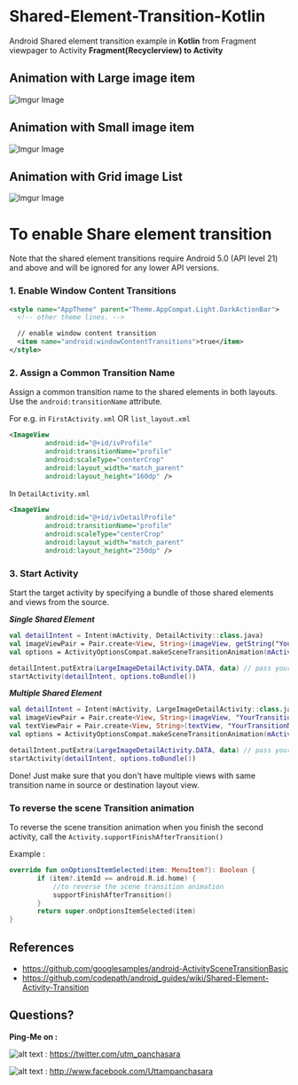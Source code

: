 # Shared-Element-Transition-Kotlin
Android Shared element transition example in **Kotlin** from Fragment viewpager to Activity
**Fragment(Recyclerview) to Activity**
## Animation with Large image item
![Imgur Image](http://i.imgur.com/0FF8tvk.gif)

## Animation with Small image item
![Imgur Image](https://i.imgur.com/lNXYTyy.gif)

## Animation with Grid image List
![Imgur Image](https://i.imgur.com/pNC1BqE.gif)

# To enable Share element transition 
Note that the shared element transitions require Android 5.0 (API level 21) and above and will be ignored for any lower API versions. 

### 1. Enable Window Content Transitions

 ```xml
 <style name="AppTheme" parent="Theme.AppCompat.Light.DarkActionBar">
   <!-- other theme lines. -->

   // enable window content transition
   <item name="android:windowContentTransitions">true</item>
 </style>
 ```
 
 ### 2. Assign a Common Transition Name
 Assign a common transition name to the shared elements in both layouts. Use the `android:transitionName` attribute.
 
 For e.g. in `FirstActivity.xml` OR `list_layout.xml` 
 
 ```xml
 <ImageView
          android:id="@+id/ivProfile"
          android:transitionName="profile"
          android:scaleType="centerCrop"
          android:layout_width="match_parent"
          android:layout_height="160dp" />
 ```
 
 In `DetailActivity.xml`
 
 ```xml
 <ImageView
          android:id="@+id/ivDetailProfile"
          android:transitionName="profile"
          android:scaleType="centerCrop"
          android:layout_width="match_parent"
          android:layout_height="250dp" />
 ```
 
 ### 3. Start Activity
 
 Start the target activity by specifying a bundle of those shared elements and views from the source.
 
 ***Single Shared Element***
 ```kotlin
 val detailIntent = Intent(mActivity, DetailActivity::class.java)
 val imageViewPair = Pair.create<View, String>(imageView, getString("YourTransitionName"))
 val options = ActivityOptionsCompat.makeSceneTransitionAnimation(mActivity, imageViewPair)
 
 detailIntent.putExtra(LargeImageDetailActivity.DATA, data) // pass your bundle data
 startActivity(detailIntent, options.toBundle())
 ```
 
 ***Multiple Shared Element***
 ```kotlin
 val detailIntent = Intent(mActivity, LargeImageDetailActivity::class.java)
 val imageViewPair = Pair.create<View, String>(imageView, "YourTransitionName")
 val textViewPair = Pair.create<View, String>(textView, "YourTransitionName")
 val options = ActivityOptionsCompat.makeSceneTransitionAnimation(mActivity, imageViewPair, textViewPair)
 
 detailIntent.putExtra(LargeImageDetailActivity.DATA, data) // pass your bundle data
 startActivity(detailIntent, options.toBundle())
 ```
 
 Done! Just make sure that you don't have multiple views with same transition name in source or destination layout view.
 
 ### To reverse the scene Transition animation
 To reverse the scene transition animation when you finish the second activity, 
 call the `Activity.supportFinishAfterTransition()`
 
 Example :
 
 ```kotlin
 override fun onOptionsItemSelected(item: MenuItem?): Boolean {
        if (item?.itemId == android.R.id.home) {
            //to reverse the scene transition animation
            supportFinishAfterTransition()
        }
        return super.onOptionsItemSelected(item)
 }
 ```
 
 ## References 
 
 - https://github.com/googlesamples/android-ActivitySceneTransitionBasic
 - https://github.com/codepath/android_guides/wiki/Shared-Element-Activity-Transition
 
 ## Questions?
 
 **Ping-Me on :** 
 
 ![alt text][1.1] : https://twitter.com/utm_panchasara
 
 ![alt text][2.2] : http://www.facebook.com/Uttampanchasara
 
 [1.1]: http://i.imgur.com/wWzX9uB.png (twitter icon with padding)
 [2.2]: http://i.imgur.com/fep1WsG.png (facebook icon without padding)
 
